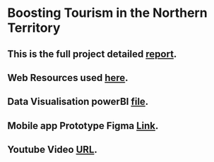 # Boosting Tourism in the Northern Territory
## This is the full project detailed [report](https://github.com/Perl-Code/Boosting-Tourism-in-the-Northern-Territory/blob/main/NT%20promotion%20detailed%20report.pdf).
## Web Resources used [here](https://github.com/Perl-Code/Boosting-Tourism-in-the-Northern-Territory/blob/main/Web_resources_used.docx).
## Data Visualisation powerBI [file](https://github.com/Perl-Code/Boosting-Tourism-in-the-Northern-Territory/blob/main/Visualisation.pbix).
## Mobile app Prototype Figma [Link](https://www.figma.com/design/3MnwCp91anYa5jMYmiJTcI/GovHack?node-id=4-131&t=RcKxsLbQuuIlut5z-1). 
## Youtube Video [URL](https://youtu.be/jahtg1_XlEQ). 
